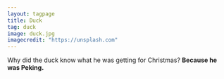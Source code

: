 ```yaml
---
layout: tagpage
title: Duck
tag: duck
image: duck.jpg
imagecredit: "https://unsplash.com"
---
```

Why did the duck know what he was getting for Christmas?
__Because he was Peking.__